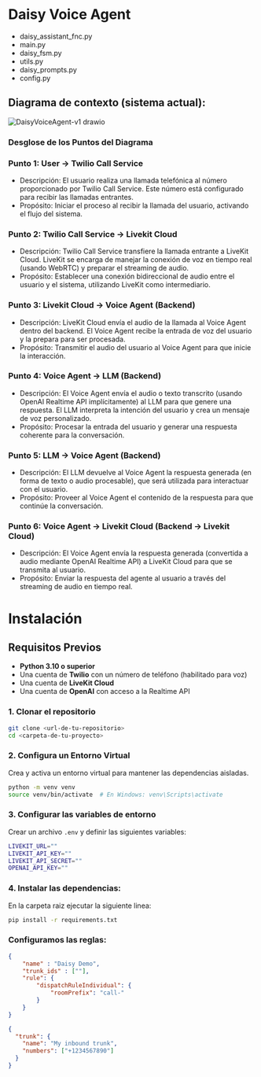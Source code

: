 # Daisy Voice Agent

- daisy_assistant_fnc.py
- main.py
- daisy_fsm.py
- utils.py
- daisy_prompts.py
- config.py

## Diagrama de contexto (sistema actual):
![DaisyVoiceAgent-v1 drawio](https://github.com/user-attachments/assets/f04e2f38-3887-4e29-b1dc-a1545966260b)

### Desglose de los Puntos del Diagrama

### **Punto 1: User → Twilio Call Service**
- Descripción: El usuario realiza una llamada telefónica al número proporcionado por Twilio Call Service. Este número está configurado para recibir las llamadas entrantes.
- Propósito: Iniciar el proceso al recibir la llamada del usuario, activando el flujo del sistema.

### **Punto 2: Twilio Call Service → Livekit Cloud**
- Descripción: Twilio Call Service transfiere la llamada entrante a LiveKit Cloud. LiveKit se encarga de manejar la conexión de voz en tiempo real (usando WebRTC) y preparar el streaming de audio.
- Propósito: Establecer una conexión bidireccional de audio entre el usuario y el sistema, utilizando LiveKit como intermediario.

### **Punto 3: Livekit Cloud → Voice Agent (Backend)**
- Descripción: LiveKit Cloud envía el audio de la llamada al Voice Agent dentro del backend. El Voice Agent recibe la entrada de voz del usuario y la prepara para ser procesada.
- Propósito: Transmitir el audio del usuario al Voice Agent para que inicie la interacción.

### **Punto 4: Voice Agent → LLM (Backend)**
- Descripción: El Voice Agent envía el audio o texto transcrito (usando OpenAI Realtime API implícitamente) al LLM para que genere una respuesta. El LLM interpreta la intención del usuario y crea un mensaje de voz personalizado.
- Propósito: Procesar la entrada del usuario y generar una respuesta coherente para la conversación.

### **Punto 5: LLM → Voice Agent (Backend)**
- Descripción: El LLM devuelve al Voice Agent la respuesta generada (en forma de texto o audio procesable), que será utilizada para interactuar con el usuario.
- Propósito: Proveer al Voice Agent el contenido de la respuesta para que continúe la conversación.

### **Punto 6: Voice Agent → Livekit Cloud (Backend → Livekit Cloud)**
- Descripción: El Voice Agent envía la respuesta generada (convertida a audio mediante OpenAI Realtime API) a LiveKit Cloud para que se transmita al usuario.
- Propósito: Enviar la respuesta del agente al usuario a través del streaming de audio en tiempo real.

# Instalación

## Requisitos Previos

- **Python 3.10 o superior**
- Una cuenta de **Twilio** con un número de teléfono (habilitado para voz)
- Una cuenta de **LiveKit Cloud**
- Una cuenta de **OpenAI** con acceso a la Realtime API

### 1. Clonar el repositorio

```bash
git clone <url-de-tu-repositorio>
cd <carpeta-de-tu-proyecto>
```

### 2. Configura un Entorno Virtual
Crea y activa un entorno virtual para mantener las dependencias aisladas.

```bash
python -m venv venv
source venv/bin/activate  # En Windows: venv\Scripts\activate
```

### 3. Configurar las variables de entorno
Crear un archivo `.env` y definir las siguientes variables:

```bash
LIVEKIT_URL=""
LIVEKIT_API_KEY=""
LIVEKIT_API_SECRET=""
OPENAI_API_KEY=""
```

### 4. Instalar las dependencias:
En la carpeta raiz ejecutar la siguiente linea:
```bash
pip install -r requirements.txt
```

### Configuramos las reglas:

```json
{
    "name" : "Daisy Demo",
    "trunk_ids" : [""],
    "rule": {
        "dispatchRuleIndividual": {
            "roomPrefix": "call-"
        }
    }
}   
```
```json
{
  "trunk": {
    "name": "My inbound trunk",
    "numbers": ["+1234567890"]
  }
}
```
